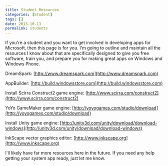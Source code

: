 ```yaml
---
title: Student Resources
categories: [Student]
tags: []
date: 2013-10-13
permalink: students
---
```


If you&#39;re a student and you want to get involved in developing apps for Microsoft, then this page is for you. I&#39;m going to outline and maintain all the resources I know about that are specifically designed to give you free software, train you, and prepare you for making great apps on Windows and Windows Phone.
<!-- xmore -->

<div class="resources">

DreamSpark: [http://www.dreamspark.com](http://www.dreamspark.com)

AppBuilder: [http://build.windowsstore.com](http://build.windowsstore.com)

Install Scirra Construct2 game engine: [http://www.scirra.com/construct2](http://www.scirra.com/construct2)

YoYo GameMaker game engine: [http://yoyogames.com/studio/download](http://yoyogames.com/studio/download)

Install Unity game engine: [http://unity3d.com/unity/download/download-windows](http://unity3d.com/unity/download/download-windows)

InkScape vector graphics editor: [http://www.inkscape.org](http://www.inkscape.org)

I&#39;ll likely have far more resources here in the future. If you need any help getting your system app ready, just let me know.

</div>